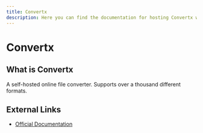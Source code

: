 ```yaml
---
title: Convertx
description: Here you can find the documentation for hosting Convertx with Coolify.
---
```


# Convertx

## What is Convertx

A self-hosted online file converter. Supports over a thousand different formats.

## External Links

- [Official Documentation](https://github.com/C4illin/ConvertX?utm_source=coolify.io)
